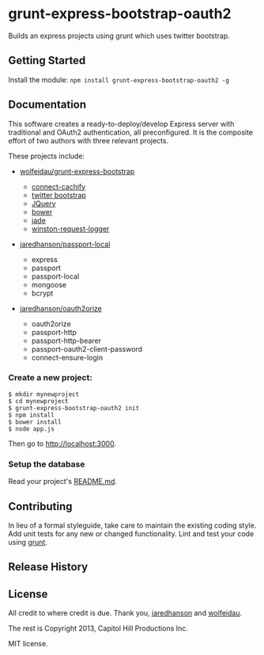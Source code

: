 # grunt-express-bootstrap-oauth2

Builds an express projects using grunt which uses twitter bootstrap.

## Getting Started
Install the module: `npm install grunt-express-bootstrap-oauth2 -g`

## Documentation
This software creates a ready-to-deploy/develop Express server with traditional and OAuth2 authentication, all preconfigured. It is the composite effort of two authors with three relevant projects.

These projects include:

* [wolfeidau/grunt-express-bootstrap](https://github.com/wolfeidau/grunt-express-bootstrap)
    * [connect-cachify](https://github.com/mozilla/connect-cachify)
    * [twitter bootstrap](http://twitter.github.com/bootstrap/)
    * [JQuery](http://jquery.com/)
    * [bower](http://twitter.github.com/bower/)
    * [jade](http://jade-lang.com/)
    * [winston-request-logger](https://github.com/wolfeidau/winston-request-logger)

* [jaredhanson/passport-local](https://github.com/jaredhanson/passport-local)
    * express
    * passport
    * passport-local
    * mongoose
    * bcrypt
    
* [jaredhanson/oauth2orize](https://github.com/jaredhanson/oauth2orize)
    * oauth2orize
    * passport-http
    * passport-http-bearer
    * passport-oauth2-client-password
    * connect-ensure-login

### Create a new project:

```
$ mkdir mynewproject
$ cd mynewproject
$ grunt-express-bootstrap-oauth2 init
$ npm install
$ bower install
$ node app.js
```

Then go to <http://localhost:3000>.

### Setup the database

Read your project's [README.md](https://github.com/RaphaelDeLaGhetto/grunt-express-bootstrap-oauth2/tree/master/tasks/init/grunt-express-bootstrap-oauth2/root).

## Contributing
In lieu of a formal styleguide, take care to maintain the existing coding style. Add unit tests for any new or changed functionality. Lint and test your code using [grunt](https://github.com/gruntjs/grunt).

## Release History

## License
All credit to where credit is due. Thank you, [jaredhanson](https://github.com/jaredhanson) and
[wolfeidau](https://github.com/wolfeidau).

The rest is Copyright 2013, Capitol Hill Productions Inc. 

MIT license.
